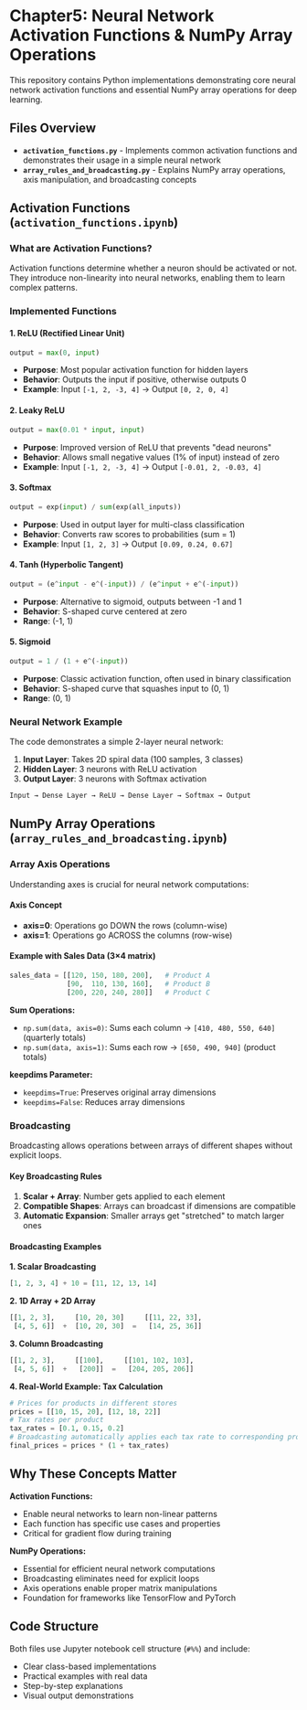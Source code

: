 # Chapter5: Neural Network Activation Functions & NumPy Array Operations

This repository contains Python implementations demonstrating core neural network activation functions and essential NumPy array operations for deep learning.

## Files Overview

- **`activation_functions.py`** - Implements common activation functions and demonstrates their usage in a simple neural network
- **`array_rules_and_broadcasting.py`** - Explains NumPy array operations, axis manipulation, and broadcasting concepts

## Activation Functions (`activation_functions.ipynb`)

### What are Activation Functions?

Activation functions determine whether a neuron should be activated or not. They introduce non-linearity into neural networks, enabling them to learn complex patterns.

### Implemented Functions

#### 1. ReLU (Rectified Linear Unit)
```python
output = max(0, input)
```
- **Purpose**: Most popular activation function for hidden layers
- **Behavior**: Outputs the input if positive, otherwise outputs 0
- **Example**: Input `[-1, 2, -3, 4]` → Output `[0, 2, 0, 4]`

#### 2. Leaky ReLU
```python
output = max(0.01 * input, input)
```
- **Purpose**: Improved version of ReLU that prevents "dead neurons"
- **Behavior**: Allows small negative values (1% of input) instead of zero
- **Example**: Input `[-1, 2, -3, 4]` → Output `[-0.01, 2, -0.03, 4]`

#### 3. Softmax
```python
output = exp(input) / sum(exp(all_inputs))
```
- **Purpose**: Used in output layer for multi-class classification
- **Behavior**: Converts raw scores to probabilities (sum = 1)
- **Example**: Input `[1, 2, 3]` → Output `[0.09, 0.24, 0.67]`

#### 4. Tanh (Hyperbolic Tangent)
```python
output = (e^input - e^(-input)) / (e^input + e^(-input))
```
- **Purpose**: Alternative to sigmoid, outputs between -1 and 1
- **Behavior**: S-shaped curve centered at zero
- **Range**: (-1, 1)

#### 5. Sigmoid
```python
output = 1 / (1 + e^(-input))
```
- **Purpose**: Classic activation function, often used in binary classification
- **Behavior**: S-shaped curve that squashes input to (0, 1)
- **Range**: (0, 1)

### Neural Network Example

The code demonstrates a simple 2-layer neural network:
1. **Input Layer**: Takes 2D spiral data (100 samples, 3 classes)
2. **Hidden Layer**: 3 neurons with ReLU activation
3. **Output Layer**: 3 neurons with Softmax activation

```python
Input → Dense Layer → ReLU → Dense Layer → Softmax → Output
```

## NumPy Array Operations (`array_rules_and_broadcasting.ipynb`)

### Array Axis Operations

Understanding axes is crucial for neural network computations:

#### Axis Concept
- **axis=0**: Operations go DOWN the rows (column-wise)
- **axis=1**: Operations go ACROSS the columns (row-wise)

#### Example with Sales Data (3×4 matrix)
```python
sales_data = [[120, 150, 180, 200],   # Product A
              [90,  110, 130, 160],   # Product B  
              [200, 220, 240, 280]]   # Product C
```

**Sum Operations:**
- `np.sum(data, axis=0)`: Sums each column → `[410, 480, 550, 640]` (quarterly totals)
- `np.sum(data, axis=1)`: Sums each row → `[650, 490, 940]` (product totals)

**keepdims Parameter:**
- `keepdims=True`: Preserves original array dimensions
- `keepdims=False`: Reduces array dimensions

### Broadcasting

Broadcasting allows operations between arrays of different shapes without explicit loops.

#### Key Broadcasting Rules
1. **Scalar + Array**: Number gets applied to each element
2. **Compatible Shapes**: Arrays can broadcast if dimensions are compatible
3. **Automatic Expansion**: Smaller arrays get "stretched" to match larger ones

#### Broadcasting Examples

**1. Scalar Broadcasting**
```python
[1, 2, 3, 4] + 10 = [11, 12, 13, 14]
```

**2. 1D Array + 2D Array**
```python
[[1, 2, 3],     [10, 20, 30]     [[11, 22, 33],
 [4, 5, 6]]  +  [10, 20, 30]  =   [14, 25, 36]]
```

**3. Column Broadcasting**
```python
[[1, 2, 3],     [[100],     [[101, 102, 103],
 [4, 5, 6]]  +   [200]]  =   [204, 205, 206]]
```

**4. Real-World Example: Tax Calculation**
```python
# Prices for products in different stores
prices = [[10, 15, 20], [12, 18, 22]]
# Tax rates per product
tax_rates = [0.1, 0.15, 0.2]
# Broadcasting automatically applies each tax rate to corresponding products
final_prices = prices * (1 + tax_rates)
```

## Why These Concepts Matter

**Activation Functions:**
- Enable neural networks to learn non-linear patterns
- Each function has specific use cases and properties
- Critical for gradient flow during training

**NumPy Operations:**
- Essential for efficient neural network computations
- Broadcasting eliminates need for explicit loops
- Axis operations enable proper matrix manipulations
- Foundation for frameworks like TensorFlow and PyTorch

## Code Structure

Both files use Jupyter notebook cell structure (`#%%`) and include:
- Clear class-based implementations
- Practical examples with real data
- Step-by-step explanations
- Visual output demonstrations